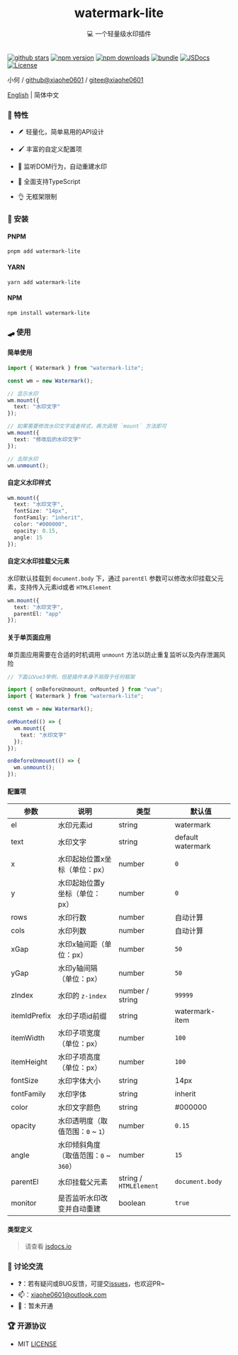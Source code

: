 <div align="center">
  <h1>watermark-lite</h1>
  <span>💻 一个轻量级水印插件</span>
</div>

<br>

[![github stars][github-stars-src]][github-stars-href]
[![npm version][npm-version-src]][npm-version-href]
[![npm downloads][npm-downloads-src]][npm-downloads-href]
[![bundle][bundle-src]][bundle-href]
[![JSDocs][jsdocs-src]][jsdocs-href]
[![License][license-src]][license-href]

小何 / [github@xiaohe0601](https://github.com/xiaohe0601) / [gitee@xiaohe0601](https://gitee.com/xiaohe0601)

[English](../README.md) | 简体中文

### 🎉 特性

- 🪶 轻量化，简单易用的API设计

- 🖌️ 丰富的自定义配置项

- 🔐 监听DOM行为，自动重建水印

- 🧀 全面支持TypeScript

- 👌 无框架限制

### 🚁 安装

#### PNPM

``` shell
pnpm add watermark-lite
```

#### YARN

``` shell
yarn add watermark-lite
```

#### NPM

``` shell
npm install watermark-lite
```

### 🛹 使用

#### 简单使用

```ts
import { Watermark } from "watermark-lite";

const wm = new Watermark();

// 显示水印
wm.mount({
  text: "水印文字"
});

// 如果需要修改水印文字或者样式，再次调用 `mount` 方法即可
wm.mount({
  text: "修改后的水印文字"
});

// 去除水印
wm.unmount();
```

#### 自定义水印样式

```ts
wm.mount({
  text: "水印文字",
  fontSize: "14px",
  fontFamily: "inherit",
  color: "#000000",
  opacity: 0.15,
  angle: 15
});
```

#### 自定义水印挂载父元素

水印默认挂载到 `document.body` 下，通过 `parentEl` 参数可以修改水印挂载父元素，支持传入元素id或者 `HTMLElement`

```ts
wm.mount({
  text: "水印文字",
  parentEl: "app"
});
```

#### 关于单页面应用

单页面应用需要在合适的时机调用 `unmount` 方法以防止重复监听以及内存泄漏风险

```ts
// 下面以Vue3举例，但是插件本身不局限于任何框架

import { onBeforeUnmount, onMounted } from "vue";
import { Watermark } from "watermark-lite";

const wm = new Watermark();

onMounted(() => {
  wm.mount({
    text: "水印文字"
  });
});

onBeforeUnmount(() => {
  wm.unmount();
});
```

#### 配置项

| 参数           | 说明                       | 类型                     | 默认值               |
|--------------|--------------------------|------------------------|-------------------|
| el           | 水印元素id                   | string                 | watermark         |
| text         | 水印文字                     | string                 | default watermark |
| x            | 水印起始位置x坐标（单位：px）         | number                 | `0`               |
| y            | 水印起始位置y坐标（单位：px）         | number                 | `0`               |
| rows         | 水印行数                     | number                 | 自动计算              |
| cols         | 水印列数                     | number                 | 自动计算              |
| xGap         | 水印x轴间距（单位：px）            | number                 | `50`              |
| yGap         | 水印y轴间隔（单位：px）            | number                 | `50`              |
| zIndex       | 水印的 `z-index`            | number / string        | `99999`           |
| itemIdPrefix | 水印子项id前缀                 | string                 | watermark-item    |
| itemWidth    | 水印子项宽度（单位：px）            | number                 | `100`             |
| itemHeight   | 水印子项高度（单位：px）            | number                 | `100`             |
| fontSize     | 水印字体大小                   | string                 | 14px              |
| fontFamily   | 水印字体                     | string                 | inherit           |
| color        | 水印文字颜色                   | string                 | #000000           |
| opacity      | 水印透明度（取值范围：`0` ~ `1`）    | number                 | `0.15`            |
| angle        | 水印倾斜角度（取值范围：`0` ~ `360`） | number                 | `15`              |
| parentEl     | 水印挂载父元素                  | string / `HTMLElement` | `document.body`   |
| monitor      | 是否监听水印改变并自动重建            | boolean                | `true`            |

#### 类型定义

> 请查看 [jsdocs.io](https://www.jsdocs.io/package/watermark-lite)

### 🐶 讨论交流

- ❓：若有疑问或BUG反馈，可提交[issues](https://github.com/xiaohe0601/watermark-lite/issues)，也欢迎PR~
- 📫：[xiaohe0601@outlook.com](mailto:xiaohe0601@outlook.com)
- 🐧：暂未开通

### 🏆 开源协议

- MIT [LICENSE](./LICENSE)

<!-- Badges -->

[github-stars-src]: https://img.shields.io/github/stars/xiaohe0601/watermark-lite?style=flat&colorA=080f12&colorB=1fa669&logo=GitHub

[github-stars-href]: https://github.com/xiaohe0601/watermark-lite

[npm-version-src]: https://img.shields.io/npm/v/watermark-lite?style=flat&colorA=080f12&colorB=1fa669

[npm-version-href]: https://npmjs.com/package/watermark-lite

[npm-downloads-src]: https://img.shields.io/npm/dm/watermark-lite?style=flat&colorA=080f12&colorB=1fa669

[npm-downloads-href]: https://npmjs.com/package/watermark-lite

[bundle-src]: https://img.shields.io/bundlephobia/minzip/watermark-lite?style=flat&colorA=080f12&colorB=1fa669&label=minzip

[bundle-href]: https://bundlephobia.com/result?p=watermark-lite

[jsdocs-src]: https://img.shields.io/badge/jsdocs-reference-080f12?style=flat&colorA=080f12&colorB=1fa669

[jsdocs-href]: https://www.jsdocs.io/package/watermark-lite

[license-src]: https://img.shields.io/github/license/xiaohe0601/watermark-lite.svg?style=flat&colorA=080f12&colorB=1fa669

[license-href]: https://github.com/xiaohe0601/watermark-lite/blob/main/LICENSE